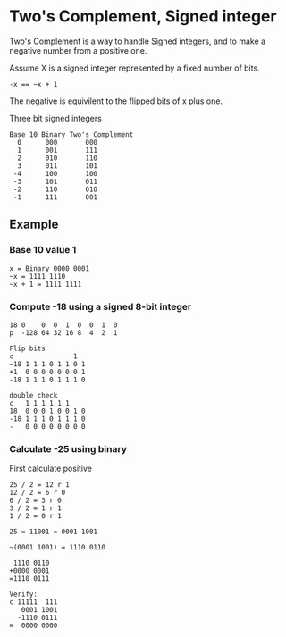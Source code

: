 # Two's Complement, Signed integer
Two's Complement is a way to handle Signed integers, and to make a negative number from a positive one.

Assume X is a signed integer represented by a fixed number of bits.

`-x == ~x + 1`

The negative is equivilent to the flipped bits of x plus one.

Three bit signed integers

```
Base 10 Binary Two's Complement
  0      000       000
  1      001       111
  2      010       110
  3      011       101
 -4      100       100
 -3      101       011
 -2      110       010
 -1      111       001
```

## Example

### Base 10 value 1
```
x = Binary 0000 0001
~x = 1111 1110
~x + 1 = 1111 1111
```



### Compute -18 using a signed 8-bit integer

```
18 0    0  0  1  0  0  1  0
p  -128 64 32 16 8  4  2  1
```

```
Flip bits
c               1
~18 1 1 1 0 1 1 0 1
+1  0 0 0 0 0 0 0 1
-18 1 1 1 0 1 1 1 0
```

```
double check
c   1 1 1 1 1 1
18  0 0 0 1 0 0 1 0
-18 1 1 1 0 1 1 1 0
-   0 0 0 0 0 0 0 0
```


### Calculate -25 using binary

First calculate positive
```
25 / 2 = 12 r 1
12 / 2 = 6 r 0
6 / 2 = 3 r 0
3 / 2 = 1 r 1
1 / 2 = 0 r 1
```
```
25 = 11001 = 0001 1001

~(0001 1001) = 1110 0110

 1110 0110
+0000 0001
=1110 0111
```

```
Verify:
c 11111  111
   0001 1001
  -1110 0111
=  0000 0000
```